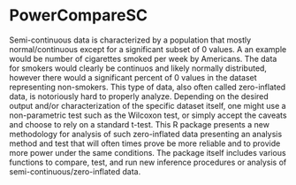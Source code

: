 # PowerCompareSC

Semi-continuous data is characterized by a population that mostly normal/continuous except for a significant subset of 0 values. A an example would be number of cigarettes smoked per week by Americans. The data for smokers would clearly be continuos and likely normally distributed, however there would a significant percent of 0 values in the dataset representing non-smokers. This type of data, also often called zero-inflated data, is notoriously hard to properly analyze. Depending on the desired output and/or characterization of the specific dataset itself, one might use a non-parametric test such as the Wilcoxon test, or simply accept the caveats and choose to rely on a standard t-test.
This R package presents a new methodology for analysis of such zero-inflated data presenting an analysis method and test that will often times prove be more reliable and to provide more power under the same conditions. The package itself includes various functions to compare, test, and run new inference procedures or analysis of semi-continuous/zero-inflated data. 
